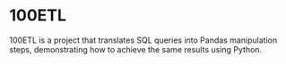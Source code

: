 # 100ETL
100ETL is a project that translates SQL queries into Pandas manipulation steps, demonstrating how to achieve the same results using Python.
